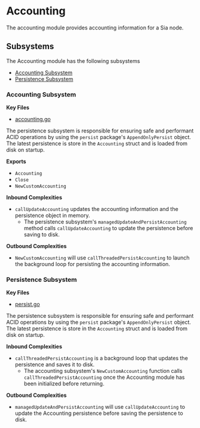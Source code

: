 # Accounting
The accounting module provides accounting information for a Sia node. 

## Subsystems
The Accounting module has the following subsystems
 - [Accounting Subsystem](#accounting-subsystem)
 - [Persistence Subsystem](#persistence-subsystem)

### Accounting Subsystem
**Key Files**
 - [accounting.go](./accounting.go)

The persistence subsystem is responsible for ensuring safe and performant ACID
operations by using the `persist` package's `AppendOnlyPersist` object. The
latest persistence is store in the `Accounting` struct and is loaded from disk
on startup.

**Exports**
 - `Accounting`
 - `Close`
 - `NewCustomAccounting`

**Inbound Complexities**
 - `callUpdateAccounting` updates the accounting information and the persistence
     object in memory.
      - The persistence subsystem's `managedUpdateAndPersistAccounting` method
        calls `callUpdateAccounting` to update the persistence before saving to
        disk.

**Outbound Complexities**
 - `NewCustomAccounting` will use `callThreadedPersistAccounting` to launch the
     background loop for persisting the accounting information.

### Persistence Subsystem
**Key Files**
 - [persist.go](./persist.go)

The persistence subsystem is responsible for ensuring safe and performant ACID
operations by using the `persist` package's `AppendOnlyPersist` object. The
latest persistence is store in the `Accounting` struct and is loaded from disk
on startup.

**Inbound Complexities**
 - `callThreadedPersistAccounting` is a background loop that updates the
     persistence and saves it to disk.
      - The accounting subsystem's `NewCustomAccounting` function calls
        `callThreadedPersistAccounting` once the Accounting module has been
        initialized before returning.

**Outbound Complexities**
 - `managedUpdateAndPersistAccounting` will use `callUpdateAccounting` to update
     the Accounting persistence before saving the persistence to disk.
